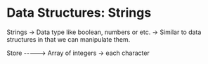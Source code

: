 # Data Structures: Strings

Strings ->	Data type like boolean, numbers or etc.
-> Similar to data structures in that we can manipulate them.

Store -----> Array of integers -> each character